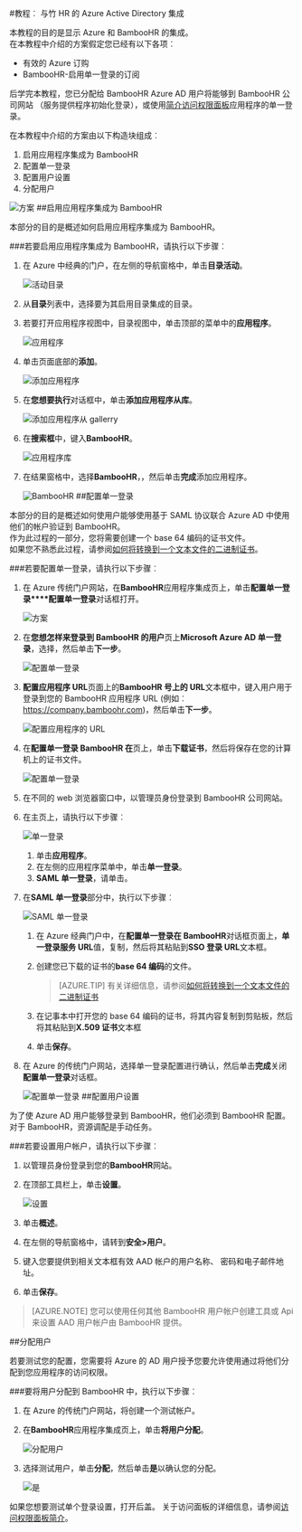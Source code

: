 <properties 
    pageTitle="教程︰ Azure Active Directory 集成与竹人力资源 |Microsoft Azure" 
    description="了解如何使用 Azure Active Directory 竹 HR 启用单一登录、 自动化资源调配，以及更多 ！" 
    services="active-directory" 
    authors="jeevansd"  
    documentationCenter="na" 
    manager="femila"/>
<tags 
    ms.service="active-directory" 
    ms.devlang="na" 
    ms.topic="article" 
    ms.tgt_pltfrm="na" 
    ms.workload="identity" 
    ms.date="09/29/2016" 
    ms.author="jeedes" />

#<a name="tutorial-azure-active-directory-integration-with-bamboo-hr"></a>教程︰ 与竹 HR 的 Azure Active Directory 集成

本教程的目的是显示 Azure 和 BambooHR 的集成。  
在本教程中介绍的方案假定您已经有以下各项︰

-   有效的 Azure 订购
-   BambooHR-启用单一登录的订阅

后学完本教程，您已分配给 BambooHR Azure AD 用户将能够到 BambooHR 公司网站 （服务提供程序初始化登录），或使用[简介访问权限面板](active-directory-saas-access-panel-introduction.md)应用程序的单一登录。

在本教程中介绍的方案由以下构造块组成︰

1.  启用应用程序集成为 BambooHR
2.  配置单一登录
3.  配置用户设置
4.  分配用户

![方案](./media/active-directory-saas-bamboo-hr-tutorial/IC796685.png "方案")
##<a name="enabling-the-application-integration-for-bamboohr"></a>启用应用程序集成为 BambooHR

本部分的目的是概述如何启用应用程序集成为 BambooHR。

###<a name="to-enable-the-application-integration-for-bamboohr-perform-the-following-steps"></a>若要启用应用程序集成为 BambooHR，请执行以下步骤︰

1.  在 Azure 中经典的门户，在左侧的导航窗格中，单击**目录活动**。

    ![活动目录](./media/active-directory-saas-bamboo-hr-tutorial/IC700993.png "活动目录")

2.  从**目录**列表中，选择要为其启用目录集成的目录。

3.  若要打开应用程序视图中，目录视图中，单击顶部的菜单中的**应用程序**。

    ![应用程序](./media/active-directory-saas-bamboo-hr-tutorial/IC700994.png "应用程序")

4.  单击页面底部的**添加**。

    ![添加应用程序](./media/active-directory-saas-bamboo-hr-tutorial/IC749321.png "添加应用程序")

5.  在**您想要执行**对话框中，单击**添加应用程序从库**。

    ![添加应用程序从 gallerry](./media/active-directory-saas-bamboo-hr-tutorial/IC749322.png "添加应用程序从 gallerry")

6.  在**搜索框**中，键入**BambooHR**。

    ![应用程序库](./media/active-directory-saas-bamboo-hr-tutorial/IC796686.png "应用程序库")

7.  在结果窗格中，选择**BambooHR**，，然后单击**完成**添加应用程序。

    ![BambooHR](./media/active-directory-saas-bamboo-hr-tutorial/IC796687.png "BambooHR")
##<a name="configuring-single-sign-on"></a>配置单一登录

本部分的目的是概述如何使用户能够使用基于 SAML 协议联合 Azure AD 中使用他们的帐户验证到 BambooHR。  
作为此过程的一部分，您将需要创建一个 base 64 编码的证书文件。  
如果您不熟悉此过程，请参阅[如何将转换到一个文本文件的二进制证书](http://youtu.be/PlgrzUZ-Y1o)。

###<a name="to-configure-single-sign-on-perform-the-following-steps"></a>若要配置单一登录，请执行以下步骤︰

1.  在 Azure 传统门户网站，在**BambooHR**应用程序集成页上，单击**配置单一登录****配置单一登录**对话框打开。

    ![方案](./media/active-directory-saas-bamboo-hr-tutorial/IC796685.png "方案")

2.  在**您想怎样来登录到 BambooHR 的用户**页上**Microsoft Azure AD 单一登录**，选择，然后单击**下一步**。

    ![配置单一登录](./media/active-directory-saas-bamboo-hr-tutorial/IC796688.png "配置单一登录")

3.  **配置应用程序 URL**页面上的**BambooHR 号上的 URL**文本框中，键入用户用于登录到您的 BambooHR 应用程序 URL (例如︰ https://company.bamboohr.com)，然后单击**下一步**。

    ![配置应用程序的 URL](./media/active-directory-saas-bamboo-hr-tutorial/IC796689.png "配置应用程序的 URL")

4.  在**配置单一登录 BambooHR 在**页上，单击**下载证书**，然后将保存在您的计算机上的证书文件。

    ![配置单一登录](./media/active-directory-saas-bamboo-hr-tutorial/IC796690.png "配置单一登录")

5.  在不同的 web 浏览器窗口中，以管理员身份登录到 BambooHR 公司网站。

6.  在主页上，请执行以下步骤︰

    ![单一登录](./media/active-directory-saas-bamboo-hr-tutorial/IC796691.png "单一登录")

    1.  单击**应用程序**。
    2.  在左侧的应用程序菜单中，单击**单一登录**。
    3.  **SAML 单一登录**，请单击。

7.  在**SAML 单一登录**部分中，执行以下步骤︰

    ![SAML 单一登录](./media/active-directory-saas-bamboo-hr-tutorial/IC796692.png "SAML 单一登录")

    1.  在 Azure 经典门户中，在**配置单一登录在 BambooHR**对话框页面上，**单一登录服务 URL**值，复制，然后将其粘贴到**SSO 登录 URL**文本框。
    2.  创建您已下载的证书的**base 64 编码**的文件。  

        >[AZURE.TIP] 有关详细信息，请参阅[如何将转换到一个文本文件的二进制证书](http://youtu.be/PlgrzUZ-Y1o)

    3.  在记事本中打开您的 base 64 编码的证书，将其内容复制到剪贴板，然后将其粘贴到**X.509 证书**文本框
    4.  单击**保存**。

8.  在 Azure 的传统门户网站，选择单一登录配置进行确认，然后单击**完成**关闭**配置单一登录**对话框。

    ![配置单一登录](./media/active-directory-saas-bamboo-hr-tutorial/IC796693.png "配置单一登录")
##<a name="configuring-user-provisioning"></a>配置用户设置

为了使 Azure AD 用户能够登录到 BambooHR，他们必须到 BambooHR 配置。  
对于 BambooHR，资源调配是手动任务。

###<a name="to-provision-a-user-accounts-perform-the-following-steps"></a>若要设置用户帐户，请执行以下步骤︰

1.  以管理员身份登录到您的**BambooHR**网站。

2.  在顶部工具栏上，单击**设置**。

    ![设置](./media/active-directory-saas-bamboo-hr-tutorial/IC796694.png "设置")

3.  单击**概述**。

4.  在左侧的导航窗格中，请转到**安全\>用户**。

5.  键入您要提供到相关文本框有效 AAD 帐户的用户名称、 密码和电子邮件地址。

6.  单击**保存**。

>[AZURE.NOTE] 您可以使用任何其他 BambooHR 用户帐户创建工具或 Api 来设置 AAD 用户帐户由 BambooHR 提供。

##<a name="assigning-users"></a>分配用户

若要测试您的配置，您需要将 Azure 的 AD 用户授予您要允许使用通过将他们分配到您应用程序的访问权限。

###<a name="to-assign-users-to-bamboohr-perform-the-following-steps"></a>要将用户分配到 BambooHR 中，执行以下步骤︰

1.  在 Azure 的传统门户网站，将创建一个测试帐户。

2.  在**BambooHR**应用程序集成页上，单击**将用户分配**。

    ![分配用户](./media/active-directory-saas-bamboo-hr-tutorial/IC796695.png "分配用户")

3.  选择测试用户，单击**分配**，然后单击**是**以确认您的分配。

    ![是](./media/active-directory-saas-bamboo-hr-tutorial/IC767830.png "是")

如果您想要测试单个登录设置，打开后盖。 关于访问面板的详细信息，请参阅[访问权限面板简介](active-directory-saas-access-panel-introduction.md)。
